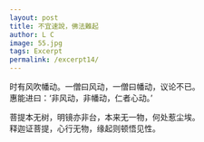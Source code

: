 ```yaml
---
layout: post
title: 不宜速說，佛法難起
author: L C
image: 55.jpg
tags: Excerpt
permalink: /excerpt14/
---
```

<iframe src="/vedio/江上清风游.mp3" autostart="true" loop="true" style="display:none"></iframe>  

时有风吹幡动。一僧曰风动，一僧曰幡动，议论不已。  
惠能进曰：‘非风动，非幡动，仁者心动。’   

菩提本无树，明镜亦非台，本来无一物，何处惹尘埃。   
释迦证菩提，心行无物，缘起则顿悟见性。   



  





  
